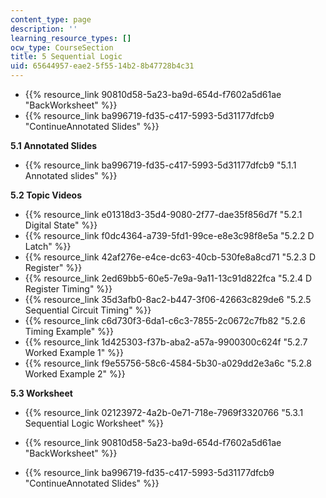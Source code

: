 ```yaml
---
content_type: page
description: ''
learning_resource_types: []
ocw_type: CourseSection
title: 5 Sequential Logic
uid: 65644957-eae2-5f55-14b2-8b47728b4c31
---
```


*   {{% resource_link 90810d58-5a23-ba9d-654d-f7602a5d61ae "BackWorksheet" %}}
*   {{% resource_link ba996719-fd35-c417-5993-5d31177dfcb9 "ContinueAnnotated Slides" %}}

**5.1 Annotated Slides**

*   {{% resource_link ba996719-fd35-c417-5993-5d31177dfcb9 "5.1.1 Annotated slides" %}}

**5.2 Topic Videos**

*   {{% resource_link e01318d3-35d4-9080-2f77-dae35f856d7f "5.2.1 Digital State" %}}
*   {{% resource_link f0dc4364-a739-5fd1-99ce-e8e3c98f8e5a "5.2.2 D Latch" %}}
*   {{% resource_link 42af276e-e4ce-dc63-40cb-530fe8a8cd71 "5.2.3 D Register" %}}
*   {{% resource_link 2ed69bb5-60e5-7e9a-9a11-13c91d822fca "5.2.4 D Register Timing" %}}
*   {{% resource_link 35d3afb0-8ac2-b447-3f06-42663c829de6 "5.2.5 Sequential Circuit Timing" %}}
*   {{% resource_link c6d730f3-6da1-c6c3-7855-2c0672c7fb82 "5.2.6 Timing Example" %}}
*   {{% resource_link 1d425303-f37b-aba2-a57a-9900300c624f "5.2.7 Worked Example 1" %}}
*   {{% resource_link f9e55756-58c6-4584-5b30-a029dd2e3a6c "5.2.8 Worked Example 2" %}}

**5.3 Worksheet**

*   {{% resource_link 02123972-4a2b-0e71-718e-7969f3320766 "5.3.1 Sequential Logic Worksheet" %}}

*   {{% resource_link 90810d58-5a23-ba9d-654d-f7602a5d61ae "BackWorksheet" %}}
*   {{% resource_link ba996719-fd35-c417-5993-5d31177dfcb9 "ContinueAnnotated Slides" %}}